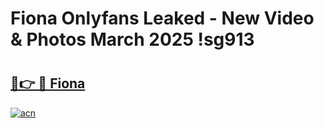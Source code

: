# Fiona Onlyfans Leaked - New Video & Photos March 2025 !sg913

# <h2><a href="https://us6war.iuczelnia.edu.pl?title=Fiona&ref=sg913">🔗👉 🔴 Fiona</a></h2>

[![acn](https://github.com/user-attachments/assets/0f9c940e-d8b0-45ae-aac7-cd30a18b3e1c)](https://us6war.iuczelnia.edu.pl?title=Fiona&ref=sg913)

